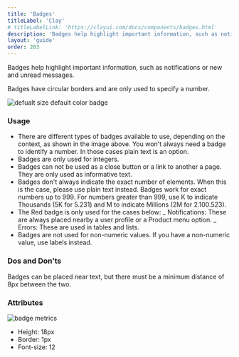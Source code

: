 ```yaml
---
title: 'Badges'
titleLabel: 'Clay'
# titleLabelLink: 'https://clayui.com/docs/components/badges.html'
description: 'Badges help highlight important information, such as notifications or new and unread messages.'
layout: 'guide'
order: 203
---
```


Badges help highlight important information, such as notifications or new and unread messages.

Badges have circular borders and are only used to specify a number.

![defualt size default color badge](/images/lexicon/Badges.jpg)

### Usage

-   There are different types of badges available to use, depending on the context, as shown in the image above. You won't always need a badge to identify a number. In those cases plain text is an option.
-   Badges are only used for integers.
-   Badges can not be used as a close button or a link to another a page. They are only used as informative text.
-   Badges don't always indicate the exact number of elements. When this is the case, please use plain text instead. Badges work for exact numbers up to 999. For numbers greater than 999, use K to indicate Thousands (5K for 5.231) and M to indicate Millions (2M for 2.100.523).
-   The Red badge is only used for the cases below:
    _ Notifications: These are always placed nearby a user profile or a Product menu option.
    _ Errors: These are used in tables and lists.
-   Badges are not used for non-numeric values. If you have a non-numeric value, use labels instead.

### Dos and Don'ts

Badges can be placed near text, but there must be a minimum distance of 8px between the two.

<!--
<div class="row">
	<div class="dodont col-lg">
		<img class="do" src="/images/lexicon/BadgeDoDistance.jpg" alt="badge distance to an element is 8 pixels">
		<p class="do">Do</p>
	</div>
	<div class="dodont col-lg">
		<img class="dont" src="/images/lexicon/BadgeDontDistance.jpg" alt="don't place a badge closer than 8 pixels to any element in horizontal">
		<p class="dont">Don't</p>
	</div>
</div> -->

### Attributes

![badge metrics](/images/lexicon/BadgesMetrics.jpg)

-   Height: 18px
-   Border: 1px
-   Font-size: 12
